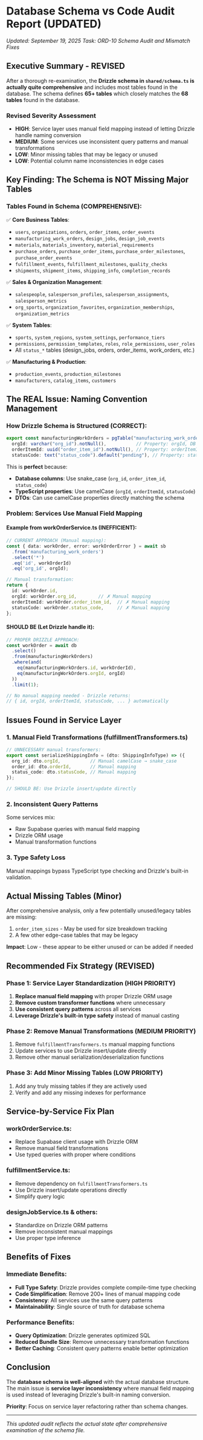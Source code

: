 # Database Schema vs Code Audit Report (UPDATED)
*Updated: September 19, 2025*
*Task: ORD-10 Schema Audit and Mismatch Fixes*

## Executive Summary - REVISED

After a thorough re-examination, the **Drizzle schema in `shared/schema.ts` is actually quite comprehensive** and includes most tables found in the database. The schema defines **65+ tables** which closely matches the **68 tables** found in the database.

### Revised Severity Assessment
- **HIGH**: Service layer uses manual field mapping instead of letting Drizzle handle naming conversion
- **MEDIUM**: Some services use inconsistent query patterns and manual transformations  
- **LOW**: Minor missing tables that may be legacy or unused
- **LOW**: Potential column name inconsistencies in edge cases

## Key Finding: The Schema is NOT Missing Major Tables

### Tables Found in Schema (COMPREHENSIVE):
✅ **Core Business Tables**:
- `users`, `organizations`, `orders`, `order_items`, `order_events`
- `manufacturing_work_orders`, `design_jobs`, `design_job_events`
- `materials`, `materials_inventory`, `material_requirements`
- `purchase_orders`, `purchase_order_items`, `purchase_order_milestones`, `purchase_order_events`
- `fulfillment_events`, `fulfillment_milestones`, `quality_checks`
- `shipments`, `shipment_items`, `shipping_info`, `completion_records`

✅ **Sales & Organization Management**:
- `salespeople`, `salesperson_profiles`, `salesperson_assignments`, `salesperson_metrics`
- `org_sports`, `organization_favorites`, `organization_memberships`, `organization_metrics`

✅ **System Tables**:
- `sports`, `system_regions`, `system_settings`, `performance_tiers`
- `permissions`, `permission_templates`, `roles`, `role_permissions`, `user_roles`
- All `status_*` tables (design_jobs, orders, order_items, work_orders, etc.)

✅ **Manufacturing & Production**:
- `production_events`, `production_milestones`
- `manufacturers`, `catalog_items`, `customers`

## The REAL Issue: Naming Convention Management

### How Drizzle Schema is Structured (CORRECT):
```typescript
export const manufacturingWorkOrders = pgTable("manufacturing_work_orders", {
  orgId: varchar("org_id").notNull(),           // Property: orgId, DB Column: org_id
  orderItemId: uuid("order_item_id").notNull(), // Property: orderItemId, DB Column: order_item_id  
  statusCode: text("status_code").default("pending"), // Property: statusCode, DB Column: status_code
```

This is **perfect** because:
- **Database columns**: Use snake_case (`org_id`, `order_item_id`, `status_code`)
- **TypeScript properties**: Use camelCase (`orgId`, `orderItemId`, `statusCode`)
- **DTOs**: Can use camelCase properties directly matching the schema

### Problem: Services Use Manual Field Mapping

#### Example from workOrderService.ts (INEFFICIENT):
```typescript
// CURRENT APPROACH (Manual mapping):
const { data: workOrder, error: workOrderError } = await sb
  .from('manufacturing_work_orders')
  .select('*')
  .eq('id', workOrderId)
  .eq('org_id', orgId);

// Manual transformation:
return {
  id: workOrder.id,
  orgId: workOrder.org_id,        // ✗ Manual mapping
  orderItemId: workOrder.order_item_id,  // ✗ Manual mapping
  statusCode: workOrder.status_code,     // ✗ Manual mapping
};
```

#### SHOULD BE (Let Drizzle handle it):
```typescript  
// PROPER DRIZZLE APPROACH:
const workOrder = await db
  .select()
  .from(manufacturingWorkOrders)
  .where(and(
    eq(manufacturingWorkOrders.id, workOrderId),
    eq(manufacturingWorkOrders.orgId, orgId)
  ))
  .limit(1);

// No manual mapping needed - Drizzle returns:
// { id, orgId, orderItemId, statusCode, ... } automatically
```

## Issues Found in Service Layer

### 1. Manual Field Transformations (fulfillmentTransformers.ts)
```typescript
// UNNECESSARY manual transformers:
export const serializeShippingInfo = (dto: ShippingInfoType) => ({
  org_id: dto.orgId,           // Manual camelCase → snake_case
  order_id: dto.orderId,       // Manual mapping
  status_code: dto.statusCode, // Manual mapping
});

// SHOULD BE: Use Drizzle insert/update directly
```

### 2. Inconsistent Query Patterns
Some services mix:
- Raw Supabase queries with manual field mapping
- Drizzle ORM usage
- Manual transformation functions

### 3. Type Safety Loss
Manual mappings bypass TypeScript type checking and Drizzle's built-in validation.

## Actual Missing Tables (Minor)

After comprehensive analysis, only a few potentially unused/legacy tables are missing:
1. `order_item_sizes` - May be used for size breakdown tracking
2. A few other edge-case tables that may be legacy

**Impact**: Low - these appear to be either unused or can be added if needed

## Recommended Fix Strategy (REVISED)

### Phase 1: Service Layer Standardization (HIGH PRIORITY)
1. **Replace manual field mapping** with proper Drizzle ORM usage
2. **Remove custom transformer functions** where unnecessary
3. **Use consistent query patterns** across all services
4. **Leverage Drizzle's built-in type safety** instead of manual casting

### Phase 2: Remove Manual Transformations (MEDIUM PRIORITY)  
1. Remove `fulfillmentTransformers.ts` manual mapping functions
2. Update services to use Drizzle insert/update directly
3. Remove other manual serialization/deserialization functions

### Phase 3: Add Minor Missing Tables (LOW PRIORITY)
1. Add any truly missing tables if they are actively used
2. Verify and add any missing indexes for performance

## Service-by-Service Fix Plan

### workOrderService.ts:
- Replace Supabase client usage with Drizzle ORM
- Remove manual field transformations
- Use typed queries with proper where conditions

### fulfillmentService.ts:
- Remove dependency on `fulfillmentTransformers.ts`
- Use Drizzle insert/update operations directly
- Simplify query logic

### designJobService.ts & others:
- Standardize on Drizzle ORM patterns
- Remove inconsistent manual mappings
- Use proper type inference

## Benefits of Fixes

### Immediate Benefits:
- **Full Type Safety**: Drizzle provides complete compile-time type checking
- **Code Simplification**: Remove 200+ lines of manual mapping code
- **Consistency**: All services use the same query patterns
- **Maintainability**: Single source of truth for database schema

### Performance Benefits:
- **Query Optimization**: Drizzle generates optimized SQL
- **Reduced Bundle Size**: Remove unnecessary transformation functions
- **Better Caching**: Consistent query patterns enable better optimization

## Conclusion

The **database schema is well-aligned** with the actual database structure. The main issue is **service layer inconsistency** where manual field mapping is used instead of leveraging Drizzle's built-in naming conversion.

**Priority**: Focus on service layer refactoring rather than schema changes.

---

*This updated audit reflects the actual state after comprehensive examination of the schema file.*
